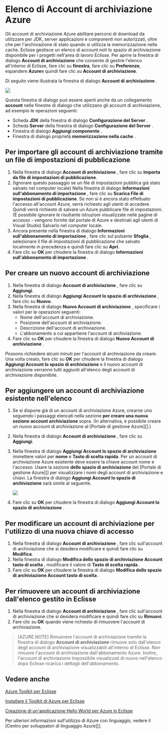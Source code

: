 <properties
    pageTitle="Elenco di Account di archiviazione Azure"
    description="Gestire le impostazioni dell'account di archiviazione utilizzando il Toolkit di Azure per Eclisse"
    services=""
    documentationCenter="java"
    authors="rmcmurray"
    manager="wpickett"
    editor=""/>

<tags
    ms.service="multiple"
    ms.workload="na"
    ms.tgt_pltfrm="multiple"
    ms.devlang="Java"
    ms.topic="article"
    ms.date="08/11/2016" 
    ms.author="robmcm"/>

<!-- Legacy MSDN URL = https://msdn.microsoft.com/library/azure/dn205108.aspx -->

# <a name="azure-storage-account-list"></a>Elenco di Account di archiviazione Azure #

Gli account di archiviazione Azure abilitare percorsi di download da utilizzare per JDK, server applicazioni e componenti non autorizzati, oltre che per l'archiviazione di stato quando si utilizza la memorizzazione nella cache. Eclisse gestisce un elenco di account noti lo spazio di archiviazione disponibile per i progetti nell'area di lavoro Eclisse. Per aprire la finestra di dialogo **Account di archiviazione** che consente di gestire l'elenco all'interno di Eclisse, fare clic su **finestra**, fare clic su **Preferenze**, espandere **Azure**e quindi fare clic su **Account di archiviazione**.

Di seguito viene illustrata la finestra di dialogo **Account di archiviazione** .

![][ic719496]

Questa finestra di dialogo può essere aperti anche da un collegamento **account** nelle finestre di dialogo che utilizzano gli account di archiviazione, ad esempio le operazioni seguenti:

* Scheda **JDK** della finestra di dialogo **Configurazione del Server** .
* Scheda **Server** della finestra di dialogo **Configurazione del Server** .
* Finestra di dialogo **Aggiungi componente** .
* Finestra di dialogo proprietà **memorizzazione nella cache** .

## <a name="to-import-your-storage-accounts-using-a-publish-settings-file"></a>Per importare gli account di archiviazione tramite un file di impostazioni di pubblicazione ##

1. Nella finestra di dialogo **Account di archiviazione** , fare clic su **Importa da file di impostazioni di pubblicazione**.
2. (Ignorare questo passaggio se un file di impostazioni pubblica già stato salvato nel computer locale) Nella finestra di dialogo **Informazioni sull'abbonamento di importazione** , fare clic su **Scarica File di impostazioni di pubblicazione**. Se non si è ancora stato effettuato l'accesso all'account Azure, verrà richiesto agli utenti di accedere. Quindi verrà richiesto di salvare un Azure pubblicare file di impostazioni. (È possibile ignorare le risultante istruzioni visualizzate nelle pagine di accesso - vengono fornite dal portale di Azure e destinati agli utenti di Visual Studio) Salvarlo nel computer locale.
3. Ancora presente nella finestra di dialogo **Informazioni sull'abbonamento di importazione** , fare clic sul pulsante **Sfoglia** , selezionare il file di impostazioni di pubblicazione che salvato localmente in precedenza e quindi fare clic su **Apri**.
4. Fare clic su **OK** per chiudere la finestra di dialogo **Informazioni sull'abbonamento di importazione** .

## <a name="to-create-a-new-storage-account"></a>Per creare un nuovo account di archiviazione ##

1. Nella finestra di dialogo **Account di archiviazione** , fare clic su **Aggiungi**.
2. Nella finestra di dialogo **Aggiungi Account lo spazio di archiviazione** , fare clic su **Nuovo**.
3. Nella finestra di dialogo **Nuovo Account di archiviazione** , specificare i valori per le operazioni seguenti:
    * Nome dell'account di archiviazione.
    * Posizione dell'account di archiviazione.
    * Descrizione dell'account di archiviazione.
    * L'abbonamento a cui appartiene l'account di archiviazione.
4. Fare clic su **OK** per chiudere la finestra di dialogo **Nuovo Account di archiviazione** .

Possono richiedere alcuni minuti per l'account di archiviazione da creare. Una volta creato, fare clic su **OK** per chiudere la finestra di dialogo **Aggiungi Account lo spazio di archiviazione** e il nuovo account di archiviazione verranno tutti aggiunti all'elenco degli account di archiviazione disponibile.

## <a name="to-add-an-existing-storage-account-to-the-list"></a>Per aggiungere un account di archiviazione esistente nell'elenco ##

1. Se si dispone già di un account di archiviazione Azure, crearne uno seguendo i passaggi elencati nella sezione **per creare una nuova sezione account archiviazione** sopra. (In alternativa, è possibile creare un nuovo account di archiviazione al [Portale di gestione Azure][].)
2. Nella finestra di dialogo **Account di archiviazione** , fare clic su **Aggiungi**.
3. Nella finestra di dialogo **Aggiungi Account lo spazio di archiviazione** immettere valori per **nome** e **Tasto di scelta rapida**. Per un account di archiviazione Azure esistente deve essere la chiave account nome e l'accesso. Usare la sezione **dello spazio di archiviazione** del [Portale di gestione Azure][] per visualizzare i nomi degli account di archiviazione e chiavi. La finestra di dialogo **Aggiungi Account lo spazio di archiviazione** sarà simile al seguente.

    ![][ic719497]

4. Fare clic su **OK** per chiudere la finestra di dialogo **Aggiungi Account lo spazio di archiviazione** .

## <a name="to-modify-a-storage-account-to-use-a-new-access-key"></a>Per modificare un account di archiviazione per l'utilizzo di una nuova chiave di accesso ##

1. Nella finestra di dialogo **Account di archiviazione** , fare clic sull'account di archiviazione che si desidera modificare e quindi fare clic su **Modifica**.
2. Nella finestra di dialogo **Modifica dello spazio di archiviazione Account tasto di scelta** , modificare il valore di **Tasto di scelta rapida** .
3. Fare clic su **OK** per chiudere la finestra di dialogo **Modifica dello spazio di archiviazione Account tasto di scelta** .

## <a name="to-remove-a-storage-account-from-the-list-maintained-in-eclipse"></a>Per rimuovere un account di archiviazione dall'elenco gestito in Eclisse ##

1. Nella finestra di dialogo **Account di archiviazione** , fare clic sull'account di archiviazione che si desidera modificare e quindi fare clic su **Rimuovi**.
2. Fare clic su **OK** quando viene richiesto di rimuovere l'account di archiviazione.

>[AZURE.NOTE] Rimuovere l'account di archiviazione tramite la finestra di dialogo **Account di archiviazione** rimuove solo dall'elenco degli account di archiviazione visualizzabili all'interno di Eclisse. Non rimuove l'account di archiviazione dall'abbonamento Azure. Inoltre, l'account di archiviazione Impossibile visualizzati di nuovo nell'elenco dopo Eclisse ricarica i dettagli dell'abbonamento.

## <a name="see-also"></a>Vedere anche ##

[Azure Toolkit per Eclisse][]

[Installare il Toolkit di Azure per Eclisse][] 

[Creazione di un'applicazione Hello World per Azure in Eclisse][]

Per ulteriori informazioni sull'utilizzo di Azure con linguaggio, vedere il [Centro per sviluppatori di linguaggio Azure][].

<!-- URL List -->

[Centro per sviluppatori di Azure Java]: http://go.microsoft.com/fwlink/?LinkID=699547
[Azure Toolkit per Eclisse]: http://go.microsoft.com/fwlink/?LinkID=699529
[Portale di gestione di Azure]: http://go.microsoft.com/fwlink/?LinkID=512959
[Creazione di un'applicazione Hello World per Azure in Eclisse]: http://go.microsoft.com/fwlink/?LinkID=699533
[Installare il Toolkit di Azure per Eclisse]: http://go.microsoft.com/fwlink/?LinkId=699546
[What's New in the Azure Toolkit for Eclipse]: http://go.microsoft.com/fwlink/?LinkID=699552

<!-- IMG List -->

[ic719496]: ./media/azure-toolkit-for-eclipse-azure-storage-account-list/ic719496.png
[ic719497]: ./media/azure-toolkit-for-eclipse-azure-storage-account-list/ic719497.png
